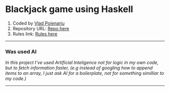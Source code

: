 # Blackjack game using Haskell 

1. Coded by [Vlad Poienariu](https://vladpoienariu.netlify.app/)
2. Repository URL: [Repo here](https://github.com/VladQweqw/Blackjack---Haskell)
3. Rules link: [Rules here](https://www.wikihow.com/Play-Blackjack#videotranscript)
***
### Was used AI
*In this project I've used Artificial Inteligence not for logic in my own code, but to fetch information faster, (e.g instead of googling how to append items to an array, I just ask AI for a boilerplate, not for something similliar to my code.)*
***



